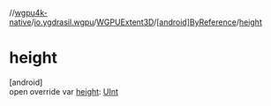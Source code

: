 //[wgpu4k-native](../../../../index.md)/[io.ygdrasil.wgpu](../../index.md)/[WGPUExtent3D](../index.md)/[[android]ByReference](index.md)/[height](height.md)

# height

[android]\
open override var [height](height.md): [UInt](https://kotlinlang.org/api/core/kotlin-stdlib/kotlin/-u-int/index.html)